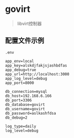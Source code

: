 # govirt

> libvirt控制器

## 配置文件示例

`.env`

```env
app_env=local
app_key=alskdjfakjsjashbdfas
app_debug=true
app_url=http://localhost:3000
app_log_level=debug
app_port=8000

db_connection=mysql
db_host=192.168.6.166
db_port=3306
db_database=govirt
db_username=govirt
db_password=aslkashfdsa
db_debug=2

log_type=daily
log_level=debug
```